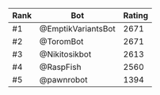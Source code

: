 Rank|Bot|Rating
---|---|---
#1|@EmptikVariantsBot|2671
#2|@ToromBot|2671
#3|@Nikitosikbot|2613
#4|@RaspFish|2560
#5|@pawnrobot|1394
